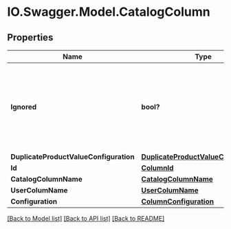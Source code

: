 # IO.Swagger.Model.CatalogColumn
## Properties

Name | Type | Description | Notes
------------ | ------------- | ------------- | -------------
**Ignored** | **bool?** | IF true, the product values of this column will be not taken in account during the importation process | [optional] [default to false]
**DuplicateProductValueConfiguration** | [**DuplicateProductValueConfiguration**](DuplicateProductValueConfiguration.md) |  | [optional] 
**Id** | [**ColumnId**](ColumnId.md) |  | 
**CatalogColumnName** | [**CatalogColumnName**](CatalogColumnName.md) |  | 
**UserColumName** | [**UserColumName**](UserColumName.md) |  | 
**Configuration** | [**ColumnConfiguration**](ColumnConfiguration.md) |  | 

[[Back to Model list]](../README.md#documentation-for-models) [[Back to API list]](../README.md#documentation-for-api-endpoints) [[Back to README]](../README.md)

